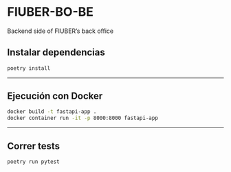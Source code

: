 # FIUBER-BO-BE
Backend side of FIUBER’s back office


## Instalar dependencias
``` bash
poetry install
```
--- 

## Ejecución con Docker

``` bash
docker build -t fastapi-app .
docker container run -it -p 8000:8000 fastapi-app
```

---

## Correr tests
``` bash
poetry run pytest
```

